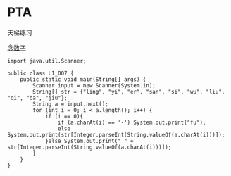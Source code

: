 # PTA
天梯练习

[念数字](https://pintia.cn/problem-sets/994805046380707840/problems/994805136889593856)

    import java.util.Scanner;

    public class L1_007 {
        public static void main(String[] args) {
            Scanner input = new Scanner(System.in);
            String[] str = {"ling", "yi", "er", "san", "si", "wu", "liu", "qi", "ba", "jiu"};
            String a = input.next();
            for (int i = 0; i < a.length(); i++) {
                if (i == 0){
                    if (a.charAt(i) == '-') System.out.print("fu");
                    else System.out.print(str[Integer.parseInt(String.valueOf(a.charAt(i)))]);
                }else System.out.print(" " + str[Integer.parseInt(String.valueOf(a.charAt(i)))]);
            }
        }
    }
